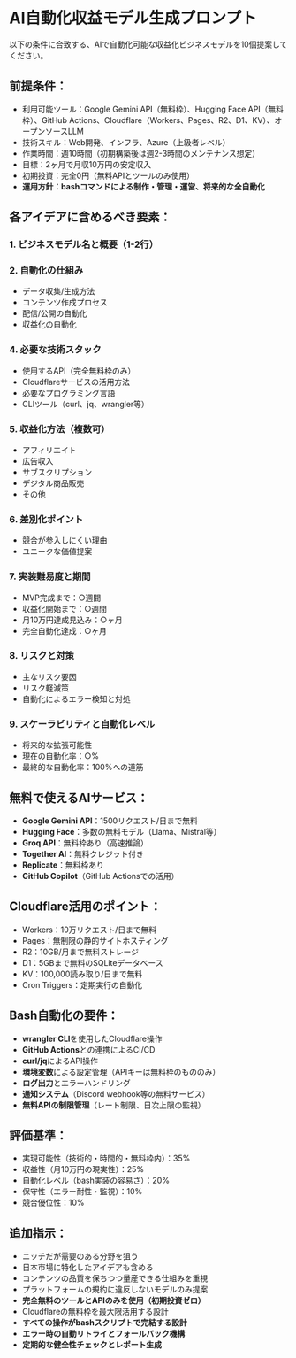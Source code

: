 # AI自動化収益モデル生成プロンプト

以下の条件に合致する、AIで自動化可能な収益化ビジネスモデルを10個提案してください。

## 前提条件：
- 利用可能ツール：Google Gemini API（無料枠）、Hugging Face API（無料枠）、GitHub Actions、Cloudflare（Workers、Pages、R2、D1、KV）、オープンソースLLM
- 技術スキル：Web開発、インフラ、Azure（上級者レベル）
- 作業時間：週10時間（初期構築後は週2-3時間のメンテナンス想定）
- 目標：2ヶ月で月収10万円の安定収入
- 初期投資：完全0円（無料APIとツールのみ使用）
- **運用方針：bashコマンドによる制作・管理・運営、将来的な全自動化**

## 各アイデアに含めるべき要素：

### 1. ビジネスモデル名と概要（1-2行）

### 2. 自動化の仕組み
- データ収集/生成方法
- コンテンツ作成プロセス
- 配信/公開の自動化
- 収益化の自動化

### 4. 必要な技術スタック
- 使用するAPI（完全無料枠のみ）
- Cloudflareサービスの活用方法
- 必要なプログラミング言語
- CLIツール（curl、jq、wrangler等）

### 5. 収益化方法（複数可）
- アフィリエイト
- 広告収入
- サブスクリプション
- デジタル商品販売
- その他

### 6. 差別化ポイント
- 競合が参入しにくい理由
- ユニークな価値提案

### 7. 実装難易度と期間
- MVP完成まで：○週間
- 収益化開始まで：○週間
- 月10万円達成見込み：○ヶ月
- 完全自動化達成：○ヶ月

### 8. リスクと対策
- 主なリスク要因
- リスク軽減策
- 自動化によるエラー検知と対処

### 9. スケーラビリティと自動化レベル
- 将来的な拡張可能性
- 現在の自動化率：○%
- 最終的な自動化率：100%への道筋

## 無料で使えるAIサービス：
- **Google Gemini API**：1500リクエスト/日まで無料
- **Hugging Face**：多数の無料モデル（Llama、Mistral等）
- **Groq API**：無料枠あり（高速推論）
- **Together AI**：無料クレジット付き
- **Replicate**：無料枠あり
- **GitHub Copilot**（GitHub Actionsでの活用）

## Cloudflare活用のポイント：
- Workers：10万リクエスト/日まで無料
- Pages：無制限の静的サイトホスティング
- R2：10GB/月まで無料ストレージ
- D1：5GBまで無料のSQLiteデータベース
- KV：100,000読み取り/日まで無料
- Cron Triggers：定期実行の自動化

## Bash自動化の要件：
- **wrangler CLI**を使用したCloudflare操作
- **GitHub Actions**との連携によるCI/CD
- **curl/jq**によるAPI操作
- **環境変数**による設定管理（APIキーは無料枠のもののみ）
- **ログ出力**とエラーハンドリング
- **通知システム**（Discord webhook等の無料サービス）
- **無料APIの制限管理**（レート制限、日次上限の監視）

## 評価基準：
- 実現可能性（技術的・時間的・無料枠内）：35%
- 収益性（月10万円の現実性）：25%
- 自動化レベル（bash実装の容易さ）：20%
- 保守性（エラー耐性・監視）：10%
- 競合優位性：10%

## 追加指示：
- ニッチだが需要のある分野を狙う
- 日本市場に特化したアイデアも含める
- コンテンツの品質を保ちつつ量産できる仕組みを重視
- プラットフォームの規約に違反しないモデルのみ提案
- **完全無料のツールとAPIのみを使用（初期投資ゼロ）**
- Cloudflareの無料枠を最大限活用する設計
- **すべての操作がbashスクリプトで完結する設計**
- **エラー時の自動リトライとフォールバック機構**
- **定期的な健全性チェックとレポート生成**
